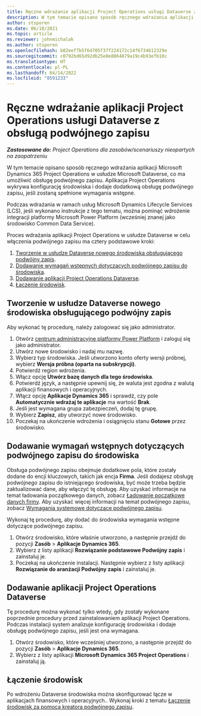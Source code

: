 ```yaml
---
title: Ręczne wdrażanie aplikacji Project Operations usługi Dataverse z obsługą podwójnego zapisu
description: W tym temacie opisano sposób ręcznego wdrażania aplikacji Project Operations Dataverse, która obsługuje podwójny zapis.
author: stsporen
ms.date: 06/18/2021
ms.topic: article
ms.reviewer: johnmichalak
ms.author: stsporen
ms.openlocfilehash: b82eef7b5f64705f37f224172c14f6734612329e
ms.sourcegitcommit: c0792bd65d92db25e0e8864879a19c4b93efb10c
ms.translationtype: HT
ms.contentlocale: pl-PL
ms.lasthandoff: 04/14/2022
ms.locfileid: "8591233"
---
```

# <a name="manually-deploy-the-project-operations-dataverse-app-with-dual-write-support"></a>Ręczne wdrażanie aplikacji Project Operations usługi Dataverse z obsługą podwójnego zapisu

_**Zastosowane do:** Project Operations dla zasobów/scenariuszy nieopartych na zaopatrzeniu_

W tym temacie opisano sposób ręcznego wdrażania aplikacji Microsoft Dynamics 365 Project Operations w usłudze Microsoft Dataverse, co ma umożliwić obsługę podwójnego zapisu. Aplikacja Project Operations wykrywa konfigurację środowiska i dodaje dodatkową obsługę podwójnego zapisu, jeśli zostaną spełnione wymagania wstępne.

Podczas wdrażania w ramach usług Microsoft Dynamics Lifecycle Services (LCS), jeśli wykonano instrukcje z tego tematu, można pominąć wdrożenie integracji platformy Microsoft Power Platform (wcześniej znanej jako środowisko Common Data Service).

Proces wdrażania aplikacji Project Operations w usłudze Dataverse w celu włączenia podwójnego zapisu ma cztery podstawowe kroki:

1. [Tworzenie w usłudze Dataverse nowego środowiska obsługującego podwójny zapis](#create).
2. [Dodawanie wymagań wstępnych dotyczących podwójnego zapisu do środowiska](#prerequisites).
3. [Dodawanie aplikacji Project Operations Dataverse](#dataverse).
4. [Łączenie środowisk](#link).

## <a name="create-a-new-environment-in-dataverse-that-supports-dual-write"></a><a name="create"></a>Tworzenie w usłudze Dataverse nowego środowiska obsługującego podwójny zapis

Aby wykonać tę procedurę, należy zalogować się jako administrator.

1. Otwórz [centrum administracyjne platformy Power Platform](https://admin.powerplatform.com) i zaloguj się jako administrator.
2. Utwórz nowe środowisko i nadaj mu nazwę.
3. Wybierz typ środowiska. Jeśli utworzono konto oferty wersji próbnej, wybierz **Wersja próbna (oparta na subskrypcji)**.
4. Potwierdź region wdrożenia.
5. Włącz opcję **Utwórz bazę danych dla tego środowiska**. 
6. Potwierdź język, a następnie upewnij się, że waluta jest zgodna z walutą aplikacji finansowych i operacyjnych.
7. Włącz opcję **Aplikacje Dynamics 365** i sprawdź, czy pole **Automatycznie wdrażaj te aplikacje** ma wartość **Brak**.
8. Jeśli jest wymagana grupa zabezpieczeń, dodaj tę grupę.
9. Wybierz **Zapisz**, aby utworzyć nowe środowisko.
10. Poczekaj na ukończenie wdrożenia i osiągnięciu stanu **Gotowe** przez środowisko.

## <a name="add-dual-write-prerequisites-to-the-environment"></a><a name="prerequisites"></a>Dodawanie wymagań wstępnych dotyczących podwójnego zapisu do środowiska

Obsługa podwójnego zapisu obejmuje dodatkowe pola, które zostały dodane do encji kluczowych, takich jak encja **Firma**. Jeśli dodajesz obsługę podwójnego zapisu do istniejącego środowiska, być może trzeba będzie zaktualizować dane, aby włączyć tę obsługę. Aby uzyskać informacje na temat ładowania początkowego danych, zobacz [Ładowanie początkowe danych firmy](/dynamics365/fin-ops-core/dev-itpro/data-entities/dual-write/bootstrap-company-data). Aby uzyskać więcej informacji na temat podwójnego zapisu, zobacz [Wymagania systemowe dotyczące podwójnego zapisu](/dynamics365/fin-ops-core/dev-itpro/data-entities/dual-write/dual-write-system-req).

Wykonaj tę procedurę, aby dodać do środowiska wymagania wstępne dotyczące podwójnego zapisu.

1. Otwórz środowisko, które właśnie utworzono, a następnie przejdź do pozycji **Zasób** \> **Aplikacje Dynamics 365**.
2. Wybierz z listy aplikacji **Rozwiązanie podstawowe Podwójny zapis** i zainstaluj je.
3. Poczekaj na ukończenie instalacji. Następnie wybierz z listy aplikacji **Rozwiązanie do aranżacji Podwójny zapis** i zainstaluj je.

## <a name="add-the-project-operations-dataverse-app"></a><a name="dataverse"></a>Dodawanie aplikacji Project Operations Dataverse

Tę procedurę można wykonać tylko wtedy, gdy zostały wykonane poprzednie procedury przed zainstalowaniem aplikacji Project Operations. Podczas instalacji system analizuje konfigurację środowiska i dodaje obsługę podwójnego zapisu, jeśli jest ona wymagana.

1. Otwórz środowisko, które wcześniej utworzono, a następnie przejdź do pozycji **Zasób** \> **Aplikacje Dynamics 365**.
2. Wybierz z listy aplikacji **Microsoft Dynamics 365 Project Operations** i zainstaluj ją.

## <a name="link-your-environments"></a><a name="link"></a>Łączenie środowisk

Po wdrożeniu Dataverse środowiska można skonfigurować łącze w aplikacjach finansowych i operacyjnych.. Wykonaj kroki z tematu [Łączenie środowisk za pomocą kreatora podwójnego zapisu](/dynamics365/fin-ops-core/dev-itpro/data-entities/dual-write/link-your-environment).
